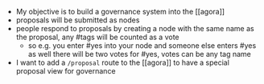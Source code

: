 - My objective is to build a governance system into the [[agora]]
- proposals will be submitted as nodes
- people respond to proposals by creating a node with the same name as the proposal, any #tags will be counted as a vote
	- so e.g. you enter #yes into your node and someone else enters #yes as well there will be two votes for #yes, votes can be any tag name
- I want to add a `/proposal` route to the [[agora]] to have a special proposal view for governance
